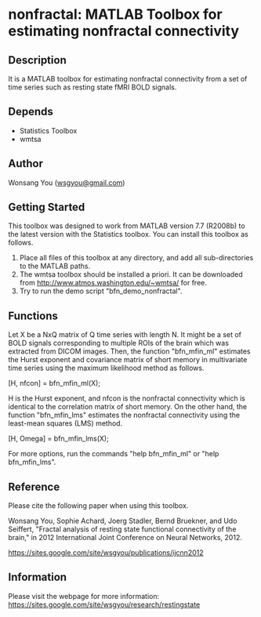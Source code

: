 # nonfractal: MATLAB Toolbox for estimating nonfractal connectivity 

## Description 
It is a MATLAB toolbox for estimating nonfractal connectivity from a set of time series such as resting state fMRI BOLD signals.

## Depends 
* Statistics Toolbox
* wmtsa

## Author 
Wonsang You (wsgyou@gmail.com)

## Getting Started
This toolbox was designed to work from MATLAB version 7.7 (R2008b) to the latest version with the Statistics toolbox. You can install this toolbox as follows.
1. Place all files of this toolbox at any directory, and add all sub-directories to the MATLAB paths.
2. The wmtsa toolbox should be installed a priori. It can be downloaded from http://www.atmos.washington.edu/~wmtsa/ for free.
3. Try to run the demo script "bfn_demo_nonfractal".

## Functions
Let X be a NxQ matrix of Q time series with length N. It might be a set of BOLD signals corresponding to multiple ROIs of the brain which was extracted from DICOM images. Then, the function "bfn_mfin_ml" estimates the Hurst exponent and covariance matrix of short memory in multivariate time series using the maximum likelihood method as follows.

[H, nfcon] = bfn_mfin_ml(X);

H is the Hurst exponent, and nfcon is the nonfractal connectivity which is identical to the correlation matrix of short memory. On the other hand, the function "bfn_mfin_lms" estimates the nonfractal connectivity using the least-mean squares (LMS) method.

[H, Omega] = bfn_mfin_lms(X);

For more options, run the commands "help bfn_mfin_ml" or "help bfn_mfin_lms".


## Reference
Please cite the following paper when using this toolbox.

Wonsang You, Sophie Achard, Joerg Stadler, Bernd Bruekner, and Udo
Seiffert, "Fractal analysis of resting state functional connectivity of
the brain," in 2012 International Joint Conference on Neural Networks,
2012. 

https://sites.google.com/site/wsgyou/publications/ijcnn2012

## Information
Please visit the webpage for more information:
https://sites.google.com/site/wsgyou/research/restingstate
